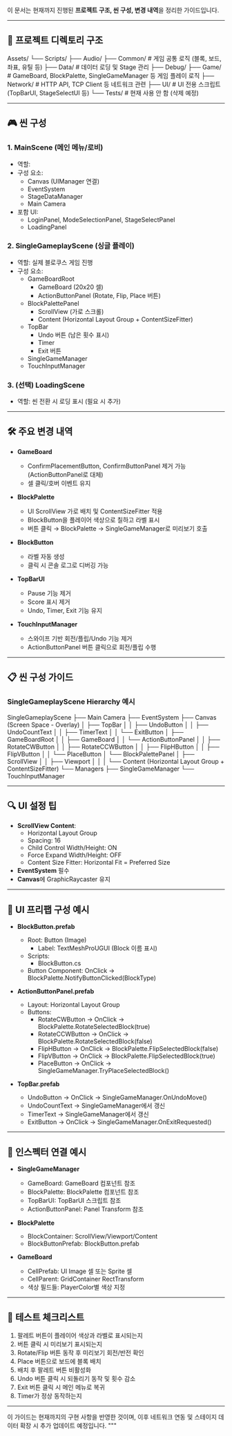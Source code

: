 이 문서는 현재까지 진행된 **프로젝트 구조, 씬 구성, 변경 내역**을 정리한 가이드입니다.

---

## 📁 프로젝트 디렉토리 구조

Assets/
└── Scripts/
    ├── Audio/
    ├── Common/       # 게임 공통 로직 (블록, 보드, 좌표, 유틸 등)
    ├── Data/         # 데이터 로딩 및 Stage 관리
    ├── Debug/
    ├── Game/         # GameBoard, BlockPalette, SingleGameManager 등 게임 플레이 로직
    ├── Network/      # HTTP API, TCP Client 등 네트워크 관련
    ├── UI/           # UI 전용 스크립트 (TopBarUI, StageSelectUI 등)
    └── Tests/        # 현재 사용 안 함 (삭제 예정)

---

## 🎮 씬 구성

### 1. MainScene (메인 메뉴/로비)
- 역할: 
- 구성 요소:
  - Canvas (UIManager 연결)
  - EventSystem
  - StageDataManager
  - Main Camera
- 포함 UI:
  - LoginPanel, ModeSelectionPanel, StageSelectPanel
  - LoadingPanel

### 2. SingleGameplayScene (싱글 플레이)
- 역할: 실제 블로쿠스 게임 진행
- 구성 요소:
  - GameBoardRoot
    - GameBoard (20x20 셀)
    - ActionButtonPanel (Rotate, Flip, Place 버튼)
  - BlockPalettePanel
    - ScrollView (가로 스크롤)
    - Content (Horizontal Layout Group + ContentSizeFitter)
  - TopBar
    - Undo 버튼 (남은 횟수 표시)
    - Timer
    - Exit 버튼
  - SingleGameManager
  - TouchInputManager

### 3. (선택) LoadingScene
- 역할: 씬 전환 시 로딩 표시 (필요 시 추가)

---

## 🛠 주요 변경 내역

- **GameBoard**
  - ConfirmPlacementButton, ConfirmButtonPanel 제거 가능 (ActionButtonPanel로 대체)
  - 셀 클릭/호버 이벤트 유지

- **BlockPalette**
  - UI ScrollView 가로 배치 및 ContentSizeFitter 적용
  - BlockButton을 플레이어 색상으로 칠하고 라벨 표시
  - 버튼 클릭 → BlockPalette → SingleGameManager로 미리보기 호출

- **BlockButton**
  - 라벨 자동 생성
  - 클릭 시 콘솔 로그로 디버깅 가능

- **TopBarUI**
  - Pause 기능 제거
  - Score 표시 제거
  - Undo, Timer, Exit 기능 유지

- **TouchInputManager**
  - 스와이프 기반 회전/플립/Undo 기능 제거
  - ActionButtonPanel 버튼 클릭으로 회전/플립 수행

---

## 📋 씬 구성 가이드

### SingleGameplayScene Hierarchy 예시

SingleGameplayScene
├── Main Camera
├── EventSystem
├── Canvas (Screen Space - Overlay)
│   ├── TopBar
│   │   ├── UndoButton
│   │   ├── UndoCountText
│   │   ├── TimerText
│   │   └── ExitButton
│   ├── GameBoardRoot
│   │   ├── GameBoard
│   │   └── ActionButtonPanel
│   │       ├── RotateCWButton
│   │       ├── RotateCCWButton
│   │       ├── FlipHButton
│   │       ├── FlipVButton
│   │       └── PlaceButton
│   └── BlockPalettePanel
│       ├── ScrollView
│       │   ├── Viewport
│       │   │   └── Content (Horizontal Layout Group + ContentSizeFitter)
└── Managers
    ├── SingleGameManager
    └── TouchInputManager

---

## 🔍 UI 설정 팁

- **ScrollView Content**:
  - Horizontal Layout Group
  - Spacing: 16
  - Child Control Width/Height: ON
  - Force Expand Width/Height: OFF
  - Content Size Fitter: Horizontal Fit = Preferred Size
- **EventSystem** 필수
- **Canvas**에 GraphicRaycaster 유지

---

## 🧩 UI 프리팹 구성 예시

- **BlockButton.prefab**
  - Root: Button (Image)
    - Label: TextMeshProUGUI (Block 이름 표시)
  - Scripts:
    - BlockButton.cs
  - Button Component: OnClick → BlockPalette.NotifyButtonClicked(BlockType)

- **ActionButtonPanel.prefab**
  - Layout: Horizontal Layout Group
  - Buttons:
    - RotateCWButton → OnClick → BlockPalette.RotateSelectedBlock(true)
    - RotateCCWButton → OnClick → BlockPalette.RotateSelectedBlock(false)
    - FlipHButton → OnClick → BlockPalette.FlipSelectedBlock(false)
    - FlipVButton → OnClick → BlockPalette.FlipSelectedBlock(true)
    - PlaceButton → OnClick → SingleGameManager.TryPlaceSelectedBlock()

- **TopBar.prefab**
  - UndoButton → OnClick → SingleGameManager.OnUndoMove()
  - UndoCountText → SingleGameManager에서 갱신
  - TimerText → SingleGameManager에서 갱신
  - ExitButton → OnClick → SingleGameManager.OnExitRequested()

---

## 🔗 인스펙터 연결 예시

- **SingleGameManager**
  - GameBoard: GameBoard 컴포넌트 참조
  - BlockPalette: BlockPalette 컴포넌트 참조
  - TopBarUI: TopBarUI 스크립트 참조
  - ActionButtonPanel: Panel Transform 참조

- **BlockPalette**
  - BlockContainer: ScrollView/Viewport/Content
  - BlockButtonPrefab: BlockButton.prefab

- **GameBoard**
  - CellPrefab: UI Image 셀 또는 Sprite 셀
  - CellParent: GridContainer RectTransform
  - 색상 필드들: PlayerColor별 색상 지정

---

## 🧪 테스트 체크리스트

1. 팔레트 버튼이 플레이어 색상과 라벨로 표시되는지
2. 버튼 클릭 시 미리보기 표시되는지
3. Rotate/Flip 버튼 동작 후 미리보기 회전/반전 확인
4. Place 버튼으로 보드에 블록 배치
5. 배치 후 팔레트 버튼 비활성화
6. Undo 버튼 클릭 시 되돌리기 동작 및 횟수 감소
7. Exit 버튼 클릭 시 메인 메뉴로 복귀
8. Timer가 정상 동작하는지

---

이 가이드는 현재까지의 구현 사항을 반영한 것이며, 이후 네트워크 연동 및 스테이지 데이터 확장 시 추가 업데이트 예정입니다.
"""